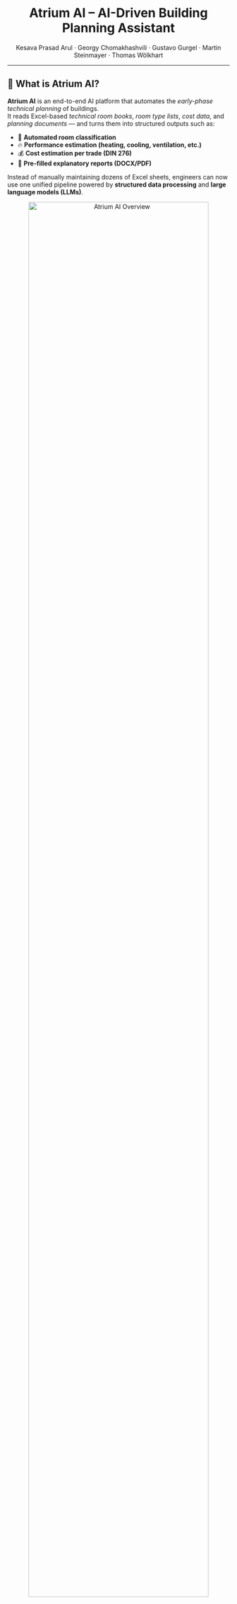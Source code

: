 <p align="center">
  <h1 align="center"> Atrium AI – AI-Driven Building Planning Assistant</h1>
  <p align="center">
    Kesava Prasad Arul · Georgy Chomakhashvili · Gustavo Gurgel · Martin Steinmayer · Thomas Wölkhart 
  </p>
</p>

<div align="center">

</div>

---

## 🧱 What is Atrium AI?

**Atrium AI** is an end-to-end AI platform that automates the _early-phase technical planning_ of buildings.  
It reads Excel-based _technical room books_, _room type lists_, _cost data_, and _planning documents_ — and turns them into structured outputs such as:

- 🧩 **Automated room classification**
- 🔥 **Performance estimation (heating, cooling, ventilation, etc.)**
- 💰 **Cost estimation per trade (DIN 276)**
- 📄 **Pre-filled explanatory reports (DOCX/PDF)**

Instead of manually maintaining dozens of Excel sheets, engineers can now use one unified pipeline powered by **structured data processing** and **large language models (LLMs)**.

<div align="center">
  <img src="assets/system_overview.png" alt="Atrium AI Overview" width="90%">
  <br>
  <em>Atrium AI automates classification, power estimation, cost prediction, and report generation.</em>
</div>

---

## 💡 Why It Matters

- ⏱️ **Saves weeks** of manual room type classification
- 📊 **Improves estimation accuracy** by learning from historical projects
- 🧠 **Understands Excel, PDF, and Word data** using context-aware LLMs
- 🧾 **Standardized outputs** aligned with DIN 276 and technical room book conventions
- 🏗️ **Scalable** across trades (heating, cooling, ventilation, electrical, etc.)

---

## ⚙️ Core Modules

### 🏷️ 1. Room Type Classification

Assigns a **standardized room type** (e.g., “001 Office”, “WC”, “Server Room”) to each room in the technical room book using LLM-based fuzzy matching and a curated synonym/mapping catalog.

**Input:**

- Room book Excel (Room name, use, area, volume, etc.)
- Standard room type list

**Output:**

- Excel with assigned room type and confidence score

---

### 🔥 2. Power Requirement Estimation

Calculates **heating, cooling, ventilation, and electrical loads** using known reference values from room type tables combined with room-specific parameters.

**Input:**

- Room type assignments
- Room metrics (area, volume, window area, etc.)
- Old project performance data

**Output:**

- Estimated power requirement table (W/m²) per trade

---

### 💰 3. Cost Estimation

Predicts **trade-level and total building costs** using data from:

- BKI characteristic values (€/m², €/kW)
- Historic project data
- Current performance values and parameters

**Output:**

- Cost breakdown per trade (DIN 276 KG 400)
- Total project cost (Excel/CSV)

---

### 🧾 4. Explanatory Report Generator

Creates a **structured, pre-filled project report** summarizing assumptions, standards, system sizes, and cost breakdown — tailored to project type and federal state regulations.

**Output formats:**

- DOCX / Markdown / PDF

---

## 🧰 Quickstart

<!-- 1. **Install dependencies**

```bash
pip install -r requirements.txt
```

2. **Run the end-to-end pipeline**

```bash
python main.py
```

3. **Generate the explanatory report**

```bash
python generate_report.py --input outputs/performance_and_costs.xlsx --template templates/report.docx
``` -->

✅ Automatically handles Excel/PDF parsing  
✅ Uses LLMs for contextual reasoning (OpenAI GPT / Gemini)  
✅ Produces ready-to-submit planning deliverables

---

## 🧠 Tech Stack

| Layer               | Tools & Frameworks                          |
| ------------------- | ------------------------------------------- |
| **Data Parsing**    | Pandas, openpyxl, pdfplumber                |
| **AI Reasoning**    | Gemini                                      |
| **Matching Engine** | Full-Text-Search, custom synonym dictionary |
| **Backend**         | Python 3.11, FastAPI                        |
| **Frontend**        | Next.js Dashboard                           |
| **Outputs**         | Excel, DOCX, PDF                            |

---

## ❤️ Acknowledgements

Developed during the **BKW Hackathon 2025** with data from **technical room books, BKI standards, and real project archives**.  
Special thanks to mentors and partners from **BKW**, **TUM.ai**, and **industry experts** who provided feedback and domain insight.

